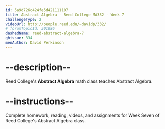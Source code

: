 ```yaml
---
id: 5a9d726c424fe5d421111107
title: Abstract Algebra - Reed College MA332 - Week 7
challengeType: 2
videoUrl: http://people.reed.edu/~davidp/332/
# forumTopicId: 301086
dashedName: reed-abstract-algebra-7
ghissue: 334
menAuthor: David Perkinson
---
```


# --description--

Reed College's __Abstract Algebra__ math class teaches Abstract Algebra.

# --instructions--

Complete homework, reading, videos, and assignments for Week Seven of Reed College's Abstract Algebra class.